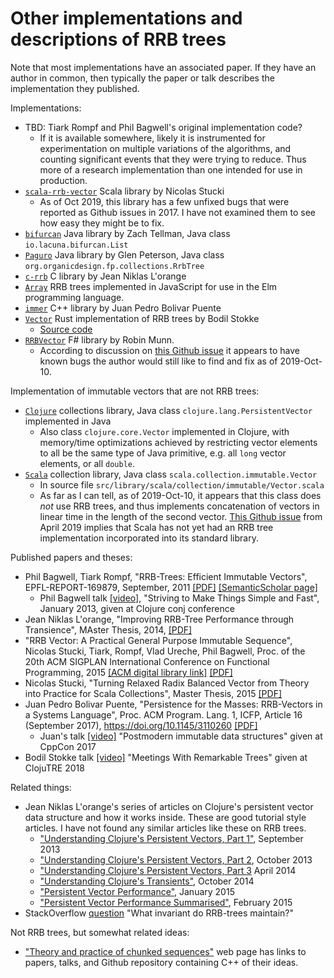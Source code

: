 # Other implementations and descriptions of RRB trees

Note that most implementations have an associated paper.  If they have
an author in common, then typically the paper or talk describes the
implementation they published.

Implementations:

* TBD: Tiark Rompf and Phil Bagwell's original implementation code?
  * If it is available somewhere, likely it is instrumented for
    experimentation on multiple variations of the algorithms, and
    counting significant events that they were trying to reduce.  Thus
    more of a research implementation than one intended for use in
    production.
* [`scala-rrb-vector`](https://github.com/nicolasstucki/scala-rrb-vector)
  Scala library by Nicolas Stucki
  * As of Oct 2019, this library has a few unfixed bugs that were
    reported as Github issues in 2017.  I have not examined them to
    see how easy they might be to fix.
* [`bifurcan`](https://github.com/lacuna/bifurcan) Java library by
  Zach Tellman, Java class `io.lacuna.bifurcan.List`
* [`Paguro`](https://github.com/GlenKPeterson/Paguro) Java library by
  Glen Peterson, Java class `org.organicdesign.fp.collections.RrbTree`
* [`c-rrb`](https://github.com/hypirion/c-rrb) C library by Jean
  Niklas L'orange
* [`Array`](https://github.com/xash/Array) RRB trees implemented in
  JavaScript for use in the Elm programming language.
* [`immer`](https://sinusoid.es/immer) C++ library by Juan Pedro
  Bolivar Puente
* [`Vector`](https://docs.rs/im/12.3.3/im/vector/enum.Vector.html)
  Rust implementation of RRB trees by Bodil Stokke
  * [Source code](https://docs.rs/crate/im/12.3.3/source/)
* [`RRBVector`](https://github.com/rmunn/FSharpx.Collections/blob/rrb-vector/src/FSharpx.Collections.Experimental/RRBVector.fs)
  F# library by Robin Munn.
  * According to discussion on [this Github
    issue](https://github.com/fsprojects/FSharpx.Collections/issues/72)
    it appears to have known bugs the author would still like to find
    and fix as of 2019-Oct-10.


Implementation of immutable vectors that are not RRB trees:

* [`Clojure`](https://github.com/clojure/clojure) collections library,
  Java class `clojure.lang.PersistentVector` implemented in Java
  * Also class `clojure.core.Vector` implemented in Clojure, with
    memory/time optimizations achieved by restricting vector elements
    to all be the same type of Java primitive, e.g. all `long` vector
    elements, or all `double`.
* [`Scala`](https://github.com/scala/scala) collection library, Java
  class `scala.collection.immutable.Vector`
  * In source file `src/library/scala/collection/immutable/Vector.scala`
  * As far as I can tell, as of 2019-Oct-10, it appears that this
    class does _not_ use RRB trees, and thus implements concatenation
    of vectors in linear time in the length of the second vector.
    [This Github
    issue](https://github.com/nicolasstucki/scala-rrb-vector/issues/9)
    from April 2019 implies that Scala has not yet had an RRB tree
    implementation incorporated into its standard library.


Published papers and theses:

* Phil Bagwell, Tiark Rompf, "RRB-Trees: Efficient Immutable Vectors",
  EPFL-REPORT-169879, September, 2011
  [[PDF]](http://citeseerx.ist.psu.edu/viewdoc/download?doi=10.1.1.592.5377&rep=rep1&type=pdf)
  [[SemanticScholar
  page]](https://www.semanticscholar.org/paper/RRB-Trees-%3A-Efficient-Immutable-Vectors-Phil-Tiark-Bagwell-Rompf/30c8c562f6421ab6b00d0b7faebd897c407de69c)
  * Phil Bagwell talk
    [[video]](https://www.youtube.com/watch?v=K2NYwP90bNs), "Striving
    to Make Things Simple and Fast", January 2013, given at Clojure
    conj conference
* Jean Niklas L'orange, "Improving RRB-Tree Performance through
  Transience", MAster Thesis, 2014,
  [[PDF]](https://hypirion.com/thesis.pdf)
* "RRB Vector: A Practical General Purpose Immutable Sequence",
  Nicolas Stucki, Tiark, Rompf, Vlad Ureche, Phil Bagwell, Proc. of
  the 20th ACM SIGPLAN International Conference on Functional
  Programming, 2015 [[ACM digital library
  link]](http://dx.doi.org/10.1145/2784731.2784739)
  [[PDF]](https://github.com/nicolasstucki/scala-rrb-vector/blob/master/documents/RRB%20Vector%20-%20A%20Practical%20General%20Purpose%20Immutable%20Sequence.pdf)
* Nicolas Stucki, "Turning Relaxed Radix Balanced Vector from Theory
  into Practice for Scala Collections", Master Thesis, 2015
  [[PDF]](https://github.com/nicolasstucki/scala-rrb-vector/blob/master/documents/Master%20Thesis%20-%20Nicolas%20Stucki%20-%20Turning%20Relaxed%20Radix%20Balanced%20Vector%20from%20Theory%20into%20Practice%20for%20Scala%20Collections.pdf?raw=true)
* Juan Pedro Bolivar Puente, "Persistence for the Masses: RRB-Vectors
  in a Systems Language", Proc. ACM Program. Lang. 1, ICFP, Article 16
  (September 2017), https://doi.org/10.1145/3110260
  [[PDF]](https://public.sinusoid.es/misc/immer/immer-icfp17.pdf)
  * Juan's talk [[video]](https://www.youtube.com/watch?v=sPhpelUfu8Q)
    "Postmodern immutable data structures" given at CppCon 2017
* Bodil Stokke talk
  [[video]](https://www.youtube.com/watch?v=cUx2b_FO8EQ) "Meetings With
  Remarkable Trees" given at ClojuTRE 2018


Related things:

* Jean Niklas L'orange's series of articles on Clojure's persistent
  vector data structure and how it works inside.  These are good
  tutorial style articles.  I have not found any similar articles like
  these on RRB trees.
  * ["Understanding Clojure's Persistent Vectors, Part
    1"](https://hypirion.com/musings/understanding-persistent-vector-pt-1),
    September 2013
  * ["Understanding Clojure's Persistent Vectors, Part
    2](https://hypirion.com/musings/understanding-persistent-vector-pt-2),
    October 2013
  * ["Understanding Clojure's Persistent Vectors, Part
    3](https://hypirion.com/musings/understanding-persistent-vector-pt-3)
    April 2014
  * ["Understanding Clojure's
    Transients"](https://hypirion.com/musings/understanding-clojure-transients),
    October 2014
  * ["Persistent Vector
    Performance"](https://hypirion.com/musings/persistent-vector-performance),
    January 2015
  * ["Persistent Vector Performance
    Summarised"](https://hypirion.com/musings/persistent-vector-performance-summarised),
    February 2015
* StackOverflow
  [question](https://stackoverflow.com/questions/14007153/what-invariant-do-rrb-trees-maintain)
  "What invariant do RRB-trees maintain?"


Not RRB trees, but somewhat related ideas:

* ["Theory and practice of chunked
  sequences"](http://www.andrew.cmu.edu/user/mrainey//chunkedseq/chunkedseq.html)
  web page has links to papers, talks, and Github repository
  containing C++ of their ideas.
